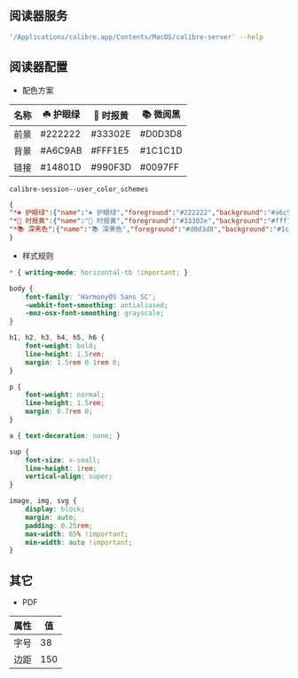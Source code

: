 ## 阅读器服务

```sh
'/Applications/calibre.app/Contents/MacOS/calibre-server' --help
```

## 阅读器配置

- 配色方案

| 名称 | ☘️ 护眼绿 | 🍂 时报黄 | 📚 微阅黑 |
| --- | --- | --- | --- |
| 前景 | #222222 | #33302E | #D0D3D8 |
| 背景 | #A6C9AB | #FFF1E5 | #1C1C1D |
| 链接 | #14801D | #990F3D | #0097FF |

`calibre-session--user_color_schemes`
```json
{
"*☘️ 护眼绿":{"name":"☘️ 护眼绿","foreground":"#222222","background":"#a6c9ab","link":"#14801d"},
"*🍂 时报黄":{"name":"🍂 时报黄","foreground":"#33302e","background":"#fff1e5","link":"#990f3d"},
"*📚 深黑色":{"name":"📚 深黑色","foreground":"#d0d3d8","background":"#1c1c1d","link":"#0097ff"}
}
```

- 样式规则

```css
* { writing-mode: horizontal-tb !important; }
```

```css
body {
    font-family: 'HarmonyOS Sans SC';
    -webkit-font-smoothing: antialiased;
    -moz-osx-font-smoothing: grayscale;
}

h1, h2, h3, h4, h5, h6 {
    font-weight: bold;
    line-height: 1.5rem;
    margin: 1.5rem 0 1rem 0;
}

p {
    font-weight: normal;
    line-height: 1.5rem;
    margin: 0.7rem 0;
}

a { text-decoration: none; }

sup {
    font-size: x-small;
    line-height: 1rem;
    vertical-align: super;
}
```

```css
image, img, svg {
    display: block;
    margin: auto;
    padding: 0.25rem;
    max-width: 65% !important;
    min-width: auto !important;
}
```

## 其它

- PDF

| 属性 | 值 |
| --- | --- |
| 字号 | 38 |
| 边距 | 150 |
